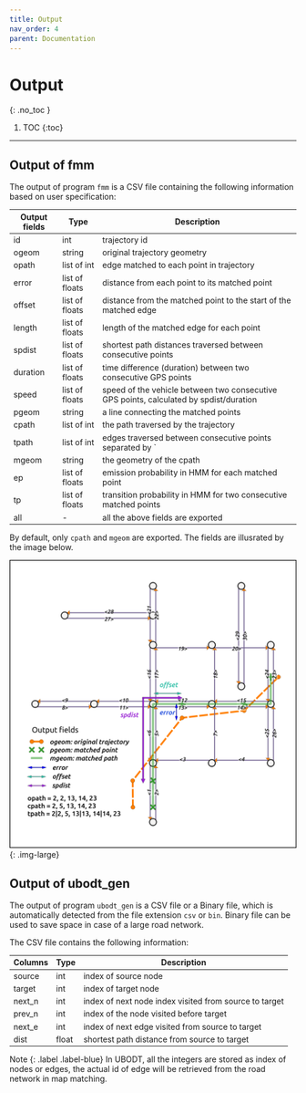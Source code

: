 ```yaml
---
title: Output
nav_order: 4
parent: Documentation
---
```


# Output
{: .no_toc }

1. TOC
{:toc}

---

## Output of fmm

The output of program `fmm` is a CSV file containing the following information based on user specification:


| Output fields | Type           | Description                                                      |
|---------------|----------------|------------------------------------------------------------------|
| id            | int            | trajectory id                                                    |
| ogeom         | string         | original trajectory geometry                                     |
| opath         | list of int    | edge matched to each point in trajectory                         |
| error         | list of floats | distance from each point to its matched point                    |
| offset        | list of floats | distance from the matched point to the start of the matched edge |
| length        | list of floats | length of the matched edge for each point                        |
| spdist        | list of floats | shortest path distances traversed between consecutive points   |
| duration      | list of floats | time difference (duration) between two consecutive GPS points |
| speed         | list of floats | speed of the vehicle between two consecutive GPS points, calculated by spdist/duration |
| pgeom         | string         | a line connecting the matched points                             |
| cpath         | list of int    | the path traversed by the trajectory                             |
| tpath         | list of int    | edges traversed between consecutive points separated by `        |
| mgeom         | string         | the geometry of the cpath                                        |
| ep            | list of floats | emission probability in HMM for each matched point               |
| tp            | list of floats | transition probability in HMM for two consecutive matched points |
| all           | -              | all the above fields are exported                                |


By default, only `cpath` and `mgeom` are exported. The fields are illusrated by the image below.

![fmm output](/assets/images/demo1.png){: .img-large}

## Output of ubodt_gen

The output of program `ubodt_gen` is a CSV file or a Binary file, which is automatically detected from the file extension `csv` or `bin`. Binary file can be used to save space in case of a large road network.

The CSV file contains the following information:

| Columns | Type  | Description                                            |
|---------|-------|--------------------------------------------------------|
| source  | int   | index of source node                                   |
| target  | int   | index of target node                                   |
| next_n  | int   | index of next node index visited from source to target |
| prev_n  | int   | index of the node visited before target                |
| next_e  | int   | index of next edge visited from source to target       |
| dist    | float | shortest path distance from source to target           |

Note
{: .label .label-blue}
In UBODT, all the integers are stored as index of nodes or edges, the actual id of edge
will be retrieved from the road network in map matching.  
